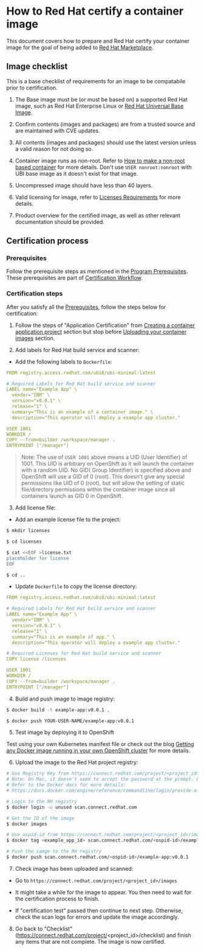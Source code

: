 # How to Red Hat certify a container image

This document covers how to prepare and Red Hat certify your container image for the goal of being added to [Red Hat Marketplace](https://marketplace.redhat.com/en-us).

## Image checklist

This is a base checklist of requirements for an image to be compatabile prior to certification.

1. The Base image must be (or must be based on) a supported Red Hat image, such as Red Hat Enterprise Linux or [Red Hat Universal Base Image](https://redhat-connect.gitbook.io/partner-guide-for-red-hat-openshift-and-container/program-on-boarding/containers-with-red-hat-universal-base-image-ubi).

2. Confirm contents (images and packages) are from a trusted source and are maintained with CVE updates.

3. All contents (images and packages) should use the latest version unless a valid reason for not doing so.

4. Container image runs as non-root. Refer to [How to make a non-root based container](https://github.com/IBM/operator-guild/blob/main/docs/content/howto/how_to_make_a_nonroot_container.md) for more details. Don't use `USER nonroot:nonroot` with UBI base image as it doesn't exist for that image.

5. Uncompressed image should have less than 40 layers.

6. Valid licensing for image, refer to [Licenses Requirements](https://redhat-connect.gitbook.io/partner-guide-for-red-hat-openshift-and-container/program-on-boarding/technical-prerequisites#licenses-requirements) for more details.

7. Product overview for the certified image, as well as other relevant documentation should be provided.

## Certification process

### Prerequisites

Follow the prerequisite steps as mentioned in the [Program Prerequisites](https://redhat-connect.gitbook.io/partner-guide-for-red-hat-openshift-and-container/program-on-boarding/prerequisites). These prerequisites are part of [Certification Workflow](https://redhat-connect.gitbook.io/partner-guide-for-red-hat-openshift-and-container/program-on-boarding/certification-workflow).

### Certification steps

After you satisfy all the [Prerequisites](#prerequisites), follow the steps below for certification:

1. Follow the steps of "Application Certification" from [Creating a container application project](https://redhat-connect.gitbook.io/partner-guide-for-red-hat-openshift-and-container/certify-your-application/creating-a-container-application-project) section but stop before [Uploading your container images](https://redhat-connect.gitbook.io/partner-guide-for-red-hat-openshift-and-container/certify-your-application/image-upload) section.

2. Add labels for Red Hat build service and scanner:

- Add the following labels to `Dockerfile`:

```yaml
FROM registry.access.redhat.com/ubi8/ubi-minimal:latest

# Required Labels for Red Hat build service and scanner
LABEL name="Example App" \
  vendor="IBM" \
  version="v0.0.1" \
  release="1" \
  summary="This is an example of a container image." \
  description="This operator will deploy a example app cluster."

USER 1001
WORKDIR /
COPY --from=builder /workspace/manager .
ENTRYPOINT ["/manager"]
```

> Note: The use of `USER 1001` above means a UID (User Identifier) of 1001. This UID is arbitrary on OpenShift as it will launch the container with a random UID. No GID( Group Identifier) is specified above and OpenShift will use a GID of 0 (root). This doesn't give any special permissions like UID of 0 (root), but will allow the setting of static file/directory permissions within the container image since all containers launch as GID 0 in OpenShift.

3. Add license file:

- Add an example license file to the project:

```bash
$ mkdir licenses

$ cd licenses

$ cat <<EOF >license.txt
placeholder for license
EOF

$ cd ..
```

- Update `Dockerfile` to copy the license directory:

```yaml
FROM registry.access.redhat.com/ubi8/ubi-minimal:latest

# Required Labels for Red Hat build service and scanner
LABEL name="Example App" \
  vendor="IBM" \
  version="v0.0.1" \
  release="1" \
  summary="This is an example of app." \
  description="This operator will deploy a example app cluster."

# Required Licenses for Red Hat build service and scanner
COPY license /licenses

USER 1001
WORKDIR /
COPY --from=builder /workspace/manager .
ENTRYPOINT ["/manager"]
```

4. Build and push image to image registry:

```bash
$ docker build -t example-app:v0.0.1 .

$ docker push YOUR-USER-NAME/example-app:v0.0.1
```

5. Test image by deploying it to OpenShift

Test using your own Kubernetes manifest file or check out the blog [Getting any Docker image running in your own OpenShift cluster](https://www.openshift.com/blog/getting-any-docker-image-running-in-your-own-openshift-cluster) for more details.

6. Upload the image to the Red Hat project registry:

```bash
# Use Registry Key from https://connect.redhat.com/project/<project_id>/images/upload-image as the password when prompted from the 'docker login' command below.
# Note: On Mac, it doesn't seem to accept the password at the prompt. Use the --password-stdin flag instead.
# Refer to the Docker docs for more details:
# https://docs.docker.com/engine/reference/commandline/login/provide-a-password-using-stdin

# Login to the RH registry
$ docker login -u unused scan.connect.redhat.com

# Get the ID of the image
$ docker images

# Use ospid-id from https://connect.redhat.com/project/<project_id>/images/upload-image
$ docker tag <example_app_id> scan.connect.redhat.com/<ospid-id>/example-app:v0.0.1

# Push the iamge to the RH registry
$ docker push scan.connect.redhat.com/<ospid-id>/example-app:v0.0.1
```

7. Check image has been uploaded and scanned:

- Go to `https://connect.redhat.com/project/<project_id>/images`

- It might take a while for the image to appear. You then need to wait for the certification process to finish.

- If "certification test" passed then continue to next step. Otherwise, check the scan logs for errors and update the image accordingly.

8. Go back to "Checklist" (https://connect.redhat.com/project/<project_id>/checklist) and finish any items that are not complete. The image is now certified.
